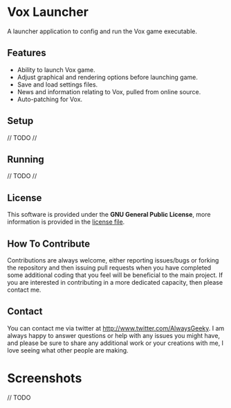# Vox Launcher

A launcher application to config and run the Vox game executable.

## Features
* Ability to launch Vox game.
* Adjust graphical and rendering options before launching game.
* Save and load settings files.
* News and information relating to Vox, pulled from online source.
* Auto-patching for Vox.

## Setup
// TODO //

## Running
// TODO //

## License
This software is provided under the **GNU General Public License**, more information is provided in the [license file](https://github.com/AlwaysGeeky/VoxLauncher/blob/master/LICENSE.md).

## How To Contribute
Contributions are always welcome, either reporting issues/bugs or forking the repository and then issuing pull requests when you have completed some additional coding that you feel will be beneficial to the main project. If you are interested in contributing in a more dedicated capacity, then please contact me.

## Contact
You can contact me via twitter at http://www.twitter.com/AlwaysGeeky. I am always happy to answer questions or help with any issues you might have, and please be sure to share any additional work or your creations with me, I love seeing what other people are making.

# Screenshots
 // TODO
